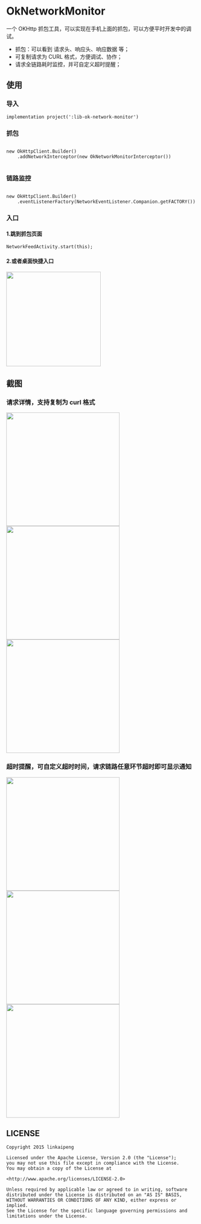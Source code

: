 # OkNetworkMonitor

一个 OKHttp 抓包工具，可以实现在手机上面的抓包，可以方便平时开发中的调试。


- 抓包：可以看到 请求头、响应头、响应数据 等；
- 可复制请求为 CURL 格式，方便调试、协作；
- 请求全链路耗时监控，并可自定义超时提醒；


## 使用

### 导入

`implementation project(':lib-ok-network-monitor')`

### 抓包

```

new OkHttpClient.Builder()
    .addNetworkInterceptor(new OkNetworkMonitorInterceptor())
    
```

### 链路监控

```

new OkHttpClient.Builder()
    .eventListenerFactory(NetworkEventListener.Companion.getFACTORY())

```

### 入口

#### 1.跳到抓包页面

```
NetworkFeedActivity.start(this);
```

#### 2.或者桌面快捷入口

<img src="screenshots/screenshot4.png" width=250/>



## 截图

### 请求详情，支持复制为 curl 格式

<img src="screenshots/s1.jpg" width=300/> <img src="screenshots/s2.jpg" width=300/> <img src="screenshots/s3.jpg" width=300/>

### 超时提醒，可自定义超时时间，请求链路任意环节超时即可显示通知

<img src="screenshots/s4.jpg" width=300/> <img src="screenshots/s5.jpg" width=300/> <img src="screenshots/s6.jpg" width=300/>


## LICENSE

```
Copyright 2015 linkaipeng

Licensed under the Apache License, Version 2.0 (the "License");
you may not use this file except in compliance with the License.
You may obtain a copy of the License at

<http://www.apache.org/licenses/LICENSE-2.0>

Unless required by applicable law or agreed to in writing, software
distributed under the License is distributed on an "AS IS" BASIS,
WITHOUT WARRANTIES OR CONDITIONS OF ANY KIND, either express or implied.
See the License for the specific language governing permissions and
limitations under the License.

```

